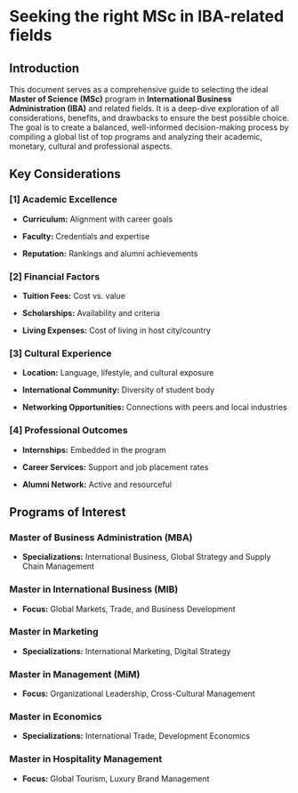 # Seeking the right MSc in IBA-related fields

## Introduction

This document serves as a comprehensive guide to selecting the ideal **Master of Science (MSc)** program in **International Business Administration (IBA)** and related fields. It is a deep-dive exploration of all considerations, benefits, and drawbacks to ensure the best possible choice. The goal is to create a balanced, well-informed decision-making process by compiling a global list of top programs and analyzing their academic, monetary, cultural and professional aspects.


## Key Considerations

### [1] Academic Excellence

- **Curriculum:** Alignment with career goals

- **Faculty:** Credentials and expertise

- **Reputation:** Rankings and alumni achievements

### [2] Financial Factors

- **Tuition Fees:** Cost vs. value

- **Scholarships:** Availability and criteria

- **Living Expenses:** Cost of living in host city/country

### [3] Cultural Experience

- **Location:** Language, lifestyle, and cultural exposure

- **International Community:** Diversity of student body

- **Networking Opportunities:** Connections with peers and local industries

### [4] Professional Outcomes

- **Internships:** Embedded in the program

- **Career Services:** Support and job placement rates

- **Alumni Network:** Active and resourceful


## Programs of Interest

### Master of Business Administration (MBA)
- **Specializations:** International Business, Global Strategy and Supply Chain Management

### Master in International Business (MIB) 
- **Focus:** Global Markets, Trade, and Business Development

### Master in Marketing
- **Specializations:** International Marketing, Digital Strategy

### Master in Management (MiM)
- **Focus:** Organizational Leadership, Cross-Cultural Management

### Master in Economics
- **Specializations:** International Trade, Development Economics

### Master in Hospitality Management
- **Focus:** Global Tourism, Luxury Brand Management
